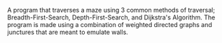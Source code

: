 A program that traverses a maze using 3 common methods of traversal; Breadth-First-Search, Depth-First-Search, and Dijkstra's Algorithm. The program is made using a combination of weighted directed graphs and junctures that are meant to
emulate walls. 
